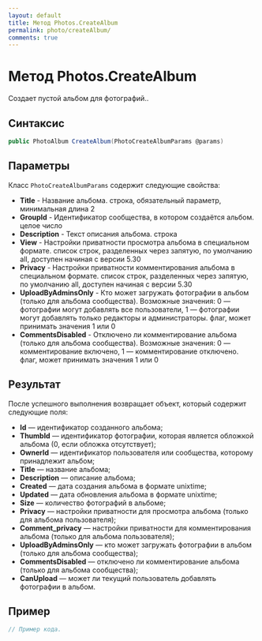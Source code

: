 ```yaml
---
layout: default
title: Метод Photos.CreateAlbum
permalink: photo/createAlbum/
comments: true
---
```

# Метод Photos.CreateAlbum
Создает пустой альбом для фотографий..

## Синтаксис
``` csharp
public PhotoAlbum CreateAlbum(PhotoCreateAlbumParams @params)
```

## Параметры
Класс `PhotoCreateAlbumParams` содержит следующие свойства:

+ **Title** - Название альбома. строка, обязательный параметр, минимальная длина 2
+ **GroupId** - Идентификатор сообщества, в котором создаётся альбом. целое число
+ **Description** - Текст описания альбома. строка
+ **View** - Настройки приватности просмотра альбома в специальном формате. список строк, разделенных через запятую, по умолчанию all, доступен начиная с версии 5.30
+ **Privacy** - Настройки приватности комментирования альбома в специальном формате. список строк, разделенных через запятую, по умолчанию all, доступен начиная с версии 5.30
+ **UploadByAdminsOnly** - Кто может загружать фотографии в альбом (только для альбома сообщества).  Возможные значения:   0 — фотографии могут добавлять все пользователи,  1 — фотографии могут добавлять только редакторы и администраторы.  флаг, может принимать значения 1 или 0
+ **CommentsDisabled** - Отключено ли комментирование альбома (только для альбома сообщества).  Возможные значения:   0 — комментирование включено,  1 — комментирование отключено.  флаг, может принимать значения 1 или 0

## Результат
После успешного выполнения возвращает объект, который содержит следующие поля: 

+ **Id** — идентификатор созданного альбома; 
+ **ThumbId** — идентификатор фотографии, которая является обложкой альбома  (0, если обложка отсутствует); 
+ **OwnerId** — идентификатор пользователя или сообщества, которому принадлежит альбом; 
+ **Title** — название альбома; 
+ **Description** — описание альбома; 
+ **Created** — дата создания альбома в формате unixtime; 
+ **Updated** — дата обновления альбома в формате unixtime; 
+ **Size** — количество фотографий в альбоме; 
+ **Privacy** — настройки приватности для просмотра альбома (только для альбома пользователя); 
+ **Comment_privacy** — настройки приватности для комментирования альбома (только для альбома пользователя); 
+ **UploadByAdminsOnly** — кто может загружать фотографии в альбом (только для альбома сообщества); 
+ **CommentsDisabled** — отключено ли комментирование альбома (только для альбома сообщества); 
+ **CanUpload** — может ли текущий пользователь добавлять фотографии в альбом.

## Пример
``` csharp
// Пример кода.
```
